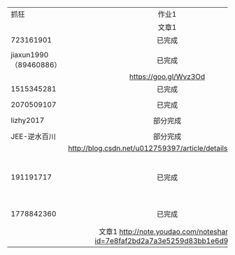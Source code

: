 
|                      |                                          |      |      |      |      |
| -------------------- | :--------------------------------------: | ---- | ---- | ---- | ---- |
| 抓狂                   |                   作业1                    |      |      |      |      |
|                      |                   文章1                    |      |      |      |      |
| 723161901            |                   已完成                    |      |      |      |      |
|                      |                                          |      |      |      |      |
| jiaxun1990（89460886） |                   已完成                    |      |      |      |      |
|                      |          https://goo.gl/Wvz3Od           |      |      |      |      |
| 1515345281           |                   已完成                    |      |      |      |      |
|                      |                                          |      |      |      |      |
| 2070509107           |                   已完成                    |      |      |      |      |
|                      |                                          |      |      |      |      |
| lizhy2017            |                   部分完成                   |      |      |      |      |
|                      |                                          |      |      |      |      |
| JEE-逆水百川             |                   部分完成                   |      |      |      |      |
|                      | http://blog.csdn.net/u012759397/article/details/61618612 |      |      |      |      |
|191191717 |已完成|       |           |      |      |      |      |      |      |     |
|          |                  |       |           |      |      |      |      |      |      |      |
|   1778842360       |     已完成             |完成80%       |           |      |      |      |      |      |      |      |
|          |       文章1 http://note.youdao.com/noteshare?id=7e8faf2bd2a7a3e5259d83bb1e6d9d8f          |       |           |      |      |      |      |      |      |      |
